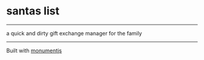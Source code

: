 # santas list

------
a quick and dirty gift exchange manager for the family

------
Built with [monumentjs](http://monument.ansble.com)

